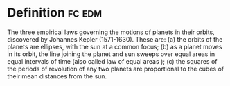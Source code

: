 # Definition <span class="tag" tag-name="fc"><span class="smallcaps">fc</span></span> <span class="tag" tag-name="edm"><span class="smallcaps">edm</span></span>

The three empirical laws governing the motions of planets in their
orbits, discovered by Johannes Kepler (1571-1630). These are: (a) the
orbits of the planets are ellipses, with the sun at a common focus; (b)
as a planet moves in its orbit, the line joining the planet and sun
sweeps over equal areas in equal intervals of time (also called law of
equal areas ); (c) the squares of the periods of revolution of any two
planets are proportional to the cubes of their mean distances from the
sun.
